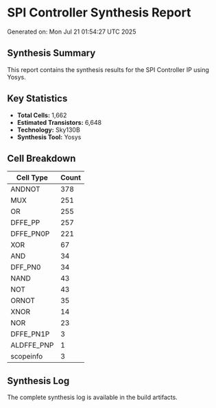 # SPI Controller Synthesis Report

Generated on: Mon Jul 21 01:54:27 UTC 2025

## Synthesis Summary

This report contains the synthesis results for the SPI Controller IP using Yosys.

## Key Statistics

- **Total Cells:** 1,662
- **Estimated Transistors:** 6,648
- **Technology:** Sky130B
- **Synthesis Tool:** Yosys

## Cell Breakdown

| Cell Type | Count |
|-----------|-------|
| ANDNOT | 378 |
| MUX | 251 |
| OR | 255 |
| DFFE_PP | 257 |
| DFFE_PN0P | 221 |
| XOR | 67 |
| AND | 34 |
| DFF_PN0 | 34 |
| NAND | 43 |
| NOT | 43 |
| ORNOT | 35 |
| XNOR | 14 |
| NOR | 23 |
| DFFE_PN1P | 3 |
| ALDFFE_PNP | 1 |
| scopeinfo | 3 |

## Synthesis Log

The complete synthesis log is available in the build artifacts.
